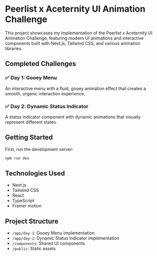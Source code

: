# Peerlist x Aceternity UI Animation Challenge

This project showcases my implementation of the Peerlist x Aceternity UI Animation Challenge, featuring modern UI animations and interactive components built with Next.js, Tailwind CSS, and various animation libraries.

## Completed Challenges

### ✅ Day 1: Gooey Menu
An interactive menu with a fluid, gooey animation effect that creates a smooth, organic interaction experience.

### ✅ Day 2: Dynamic Status Indicator
A status indicator component with dynamic animations that visually represent different states.

## Getting Started

First, run the development server:

```bash
npm run dev
```

## Technologies Used

- Next.js
- Tailwind CSS
- React
- TypeScript
- Framer motion

## Project Structure

- `/app/day-1`: Gooey Menu implementation
- `/app/day-2`: Dynamic Status Indicator implementation
- `/components`: Shared UI components
- `/public`: Static assets


